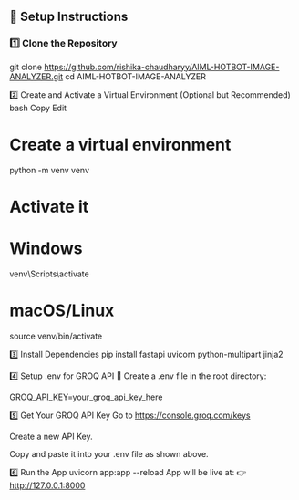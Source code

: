 ## 🧩 Setup Instructions

### 1️⃣ Clone the Repository


git clone https://github.com/rishika-chaudharyy/AIML-HOTBOT-IMAGE-ANALYZER.git
cd AIML-HOTBOT-IMAGE-ANALYZER


2️⃣ Create and Activate a Virtual Environment (Optional but Recommended)
bash
Copy
Edit
# Create a virtual environment
python -m venv venv

# Activate it
# Windows
venv\Scripts\activate
# macOS/Linux
source venv/bin/activate


3️⃣ Install Dependencies
pip install fastapi uvicorn python-multipart jinja2


4️⃣ Setup .env for GROQ API 🔐
Create a .env file in the root directory:

GROQ_API_KEY=your_groq_api_key_here


5️⃣ Get Your GROQ API Key
Go to https://console.groq.com/keys

Create a new API Key.

Copy and paste it into your .env file as shown above.


6️⃣ Run the App
uvicorn app:app --reload
App will be live at:
👉 http://127.0.0.1:8000

